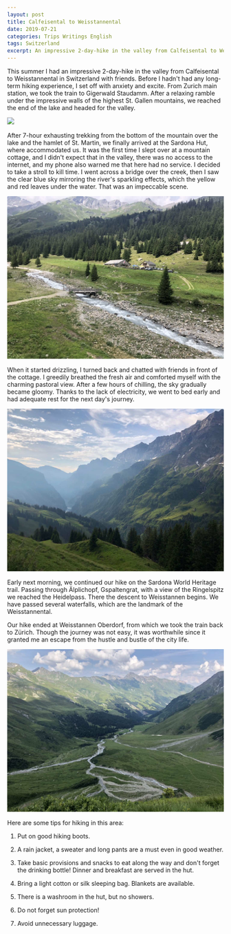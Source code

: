 ```yaml
---
layout: post
title: Calfeisental to Weisstannental
date: 2019-07-21
categories: Trips Writings English
tags: Switzerland
excerpt: An impressive 2-day-hike in the valley from Calfeisental to Weisstannental
---
```

This summer I had an impressive 2-day-hike in the valley from Calfeisental to Weisstannental in Switzerland with friends. Before I hadn't had any long-term hiking experience, I set off with anxiety and excite. From Zurich main station, we took the train to Gigerwald Staudamm. After a relaxing ramble under the impressive walls of the highest St. Gallen mountains, we reached the end of the lake and headed for the valley.

![](https://static.wixstatic.com/media/9f04ee_acd63e23523e4962b8dbb6da4ed39eac~mv2.jpeg/v1/fill/w_1480,h_1110,al_c,q_90/9f04ee_acd63e23523e4962b8dbb6da4ed39eac~mv2.webp)

After 7-hour exhausting trekking from the bottom of the mountain over the lake and the hamlet of St. Martin, we finally arrived at the Sardona Hut, where accommodated us. It was the first time I slept over at a mountain cottage, and I didn't expect that in the valley, there was no access to the internet, and my phone also warned me that here had no service. I decided to take a stroll to kill time. I went across a bridge over the creek, then I saw the clear blue sky mirroring the river's sparkling effects, which the yellow and red leaves under the water. That was an impeccable scene.

![](/img/img_9818.jpg)

When it started drizzling, I turned back and chatted with friends in front of the cottage. I greedily breathed the fresh air and comforted myself with the charming pastoral view. After a few hours of chilling, the sky gradually became gloomy. Thanks to the lack of electricity, we went to bed early and had adequate rest for the next day's journey.

![](/img/img_9822.jpg)

Early next morning, we continued our hike on the Sardona World Heritage trail. Passing through Älplichopf, Gspaltengrat, with a view of the Ringelspitz we reached the Heidelpass. There the descent to Weisstannen begins. We have passed several waterfalls, which are the landmark of the Weisstannental.

Our hike ended at Weisstannen Oberdorf, from which we took the train back to Zürich. Though the journey was not easy, it was worthwhile since it granted me an escape from the hustle and bustle of the city life.

![](/img/img_9819.jpg)

Here are some tips for hiking in this area:

1. Put on good hiking boots.

2. A rain jacket, a sweater and long pants are a must even in good weather.

3. Take basic provisions and snacks to eat along the way and don't forget the drinking bottle! Dinner and breakfast are served in the hut.

4. Bring a light cotton or silk sleeping bag. Blankets are available.

5. There is a washroom in the hut, but no showers.

6. Do not forget sun protection!

7. Avoid unnecessary luggage.